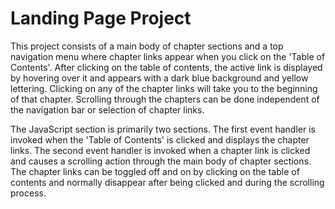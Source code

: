 # Landing Page Project

This project consists of a main body of chapter sections and a top navigation menu where chapter links appear when you click on the 'Table of Contents'. After clicking on the table of contents, the active link is displayed by hovering over it and appears with a dark blue background and yellow lettering. Clicking on any of the chapter links will take you to the beginning of that chapter. Scrolling through the chapters can be done independent of the navigation bar or selection of chapter links. 

The JavaScript section is primarily two sections. The first event handler is invoked when the 'Table of Contents' is clicked and displays the chapter links. The second event handler is invoked when a chapter link is clicked and causes a scrolling action through the main body of chapter sections. The chapter links can be toggled off and on by clicking on the table of contents and normally disappear after being clicked and during the scrolling process.